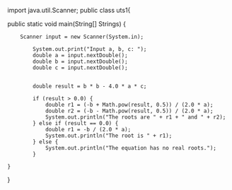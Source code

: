 import java.util.Scanner;
public class uts1{

  public static void main(String[] Strings) {

        Scanner input = new Scanner(System.in);

            System.out.print("Input a, b, c: ");
            double a = input.nextDouble();
            double b = input.nextDouble();
            double c = input.nextDouble();
            

            double result = b * b - 4.0 * a * c;

            if (result > 0.0) {
                double r1 = (-b + Math.pow(result, 0.5)) / (2.0 * a);
                double r2 = (-b - Math.pow(result, 0.5)) / (2.0 * a);
                System.out.println("The roots are " + r1 + " and " + r2);
            } else if (result == 0.0) {
                double r1 = -b / (2.0 * a);
                System.out.println("The root is " + r1);
            } else {
                System.out.println("The equation has no real roots.");
            }

    }
} 
